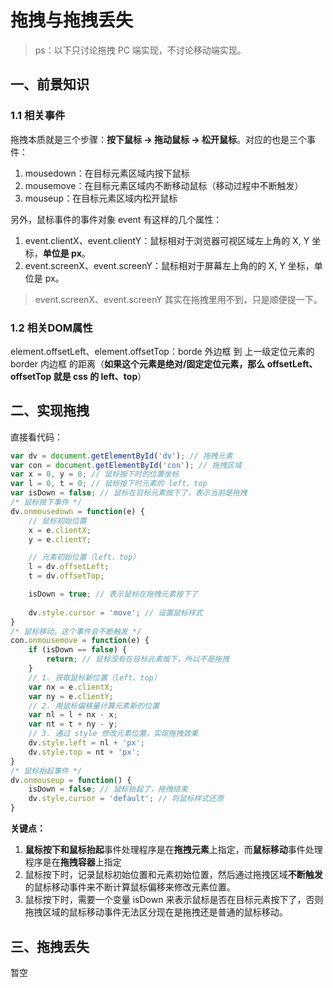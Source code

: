 # 拖拽与拖拽丢失
> ps：以下只讨论拖拽 PC 端实现，不讨论移动端实现。

## 一、前景知识
### 1.1 相关事件
拖拽本质就是三个步骤：**按下鼠标 → 拖动鼠标 → 松开鼠标**。对应的也是三个事件：
1. mousedown：在目标元素区域内按下鼠标
2. mousemove：在目标元素区域内不断移动鼠标（移动过程中不断触发）
3. mouseup：在目标元素区域内松开鼠标

另外，鼠标事件的事件对象 event 有这样的几个属性：
1. event.clientX、event.clientY：鼠标相对于浏览器可视区域左上角的 X, Y 坐标，**单位是 px**。
2. event.screenX、event.screenY：鼠标相对于屏幕左上角的的 X, Y 坐标，单位是 px。
> event.screenX、event.screenY 其实在拖拽里用不到，只是顺便提一下。

### 1.2 相关DOM属性
element.offsetLeft、element.offsetTop：borde 外边框 到 上一级定位元素的 border 内边框 的距离（**如果这个元素是绝对/固定定位元素，那么 offsetLeft、offsetTop 就是 css 的 left、top**）

## 二、实现拖拽
直接看代码：
```js
var dv = document.getElementById('dv'); // 拖拽元素
var con = document.getElementById('con'); // 拖拽区域
var x = 0, y = 0; // 鼠标按下时的位置坐标
var l = 0, t = 0; // 鼠标按下时元素的 left、top
var isDown = false; // 鼠标在目标元素按下了，表示当前是拖拽
/* 鼠标按下事件 */
dv.onmousedown = function(e) {
    // 鼠标初始位置
    x = e.clientX;
    y = e.clientY;

    // 元素初始位置（left、top）
    l = dv.offsetLeft;
    t = dv.offsetTop;

    isDown = true; // 表示鼠标在拖拽元素按下了
    
    dv.style.cursor = 'move'; // 设置鼠标样式  
}
/* 鼠标移动，这个事件会不断触发 */
con.onmousemove = function(e) {
    if (isDown == false) {
        return; // 鼠标没有在目标元素按下，所以不是拖拽
    }
    // 1. 获取鼠标新位置（left、top）
    var nx = e.clientX;
    var ny = e.clientY;
    // 2. 用鼠标偏移量计算元素新的位置
    var nl = l + nx - x;
    var nt = t + ny - y;
	// 3. 通过 style 修改元素位置，实现拖拽效果
    dv.style.left = nl + 'px';
    dv.style.top = nt + 'px';
}
/* 鼠标抬起事件 */
dv.onmouseup = function() {
    isDown = false; // 鼠标抬起了，拖拽结束
    dv.style.cursor = 'default'; // 将鼠标样式还原
}
```
**关键点：**
1. **鼠标按下和鼠标抬起**事件处理程序是在**拖拽元素**上指定，而**鼠标移动**事件处理程序是在**拖拽容器**上指定
2. 鼠标按下时，记录鼠标初始位置和元素初始位置，然后通过拖拽区域**不断触发**的鼠标移动事件来不断计算鼠标偏移来修改元素位置。
3. 鼠标按下时，需要一个变量 isDown 来表示鼠标是否在目标元素按下了，否则拖拽区域的鼠标移动事件无法区分现在是拖拽还是普通的鼠标移动。

## 三、拖拽丢失

暂空